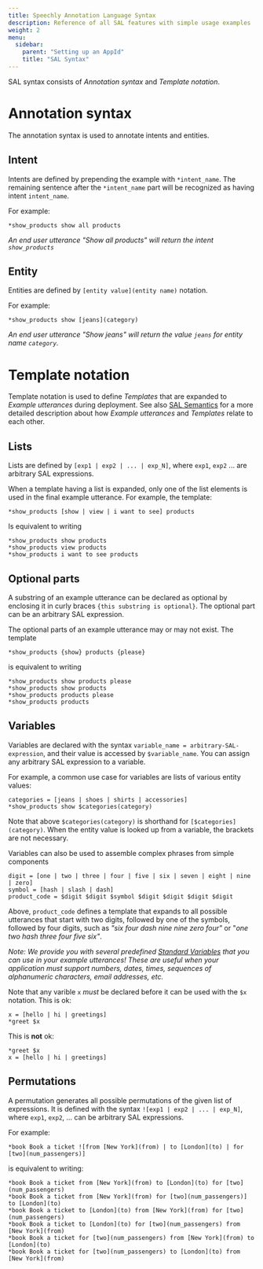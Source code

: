 ```yaml
---
title: Speechly Annotation Language Syntax
description: Reference of all SAL features with simple usage examples
weight: 2
menu:
  sidebar:
    parent: "Setting up an AppId"
    title: "SAL Syntax"
---
```

SAL syntax consists of *Annotation syntax* and *Template notation*.

# Annotation syntax
The annotation syntax is used to annotate intents and entities.

## Intent

Intents are defined by prepending the example with `*intent_name`. The remaining sentence after the `*intent_name` part will be recognized as having intent `intent_name`.

For example:

```
*show_products show all products
```

*An end user utterance "Show all products" will return the intent `show_products`*


## Entity

Entities are defined by `[entity value](entity name)` notation.

For example:

```
*show_products show [jeans](category)
```
*An end user utterance "Show jeans" will return the value `jeans` for entity name `category`.*

# Template notation
Template notation is used to define *Templates* that are expanded to *Example utterances* during deployment. See also [SAL Semantics](/slu-examples/semantics) for a more detailed description about how *Example utterances* and *Templates* relate to each other.

## Lists

Lists are defined by `[exp1 | exp2 | ... | exp_N]`, where `exp1`, `exp2` ... are arbitrary SAL expressions.

When a template having a list is expanded, only one of the list elements is used in the final example utterance. For example, the template:

```
*show_products [show | view | i want to see] products
```
Is equivalent to writing
```
*show_products show products
*show_products view products
*show_products i want to see products
```

## Optional parts
A substring of an example utterance can be declared as optional by enclosing it in curly braces `{this substring is optional}`. The optional part can be an arbitrary SAL expression.

The optional parts of an example utterance may or may not exist. The template
```
*show_products {show} products {please}
```
is equivalent to writing
```
*show_products show products please
*show_products show products
*show_products products please
*show_products products
```

## Variables

Variables are declared with the syntax `variable_name = arbitrary-SAL-expression`, and their value is accessed by `$variable_name`. You can assign any arbitrary SAL expression to a variable.

For example, a common use case for variables are lists of various entity values:
```
categories = [jeans | shoes | shirts | accessories]
*show_products show $categories(category)
```
Note that above `$categories(category)` is shorthand for `[$categories](category)`. When the entity value is looked up from a variable, the brackets are not necessary.

Variables can also be used to assemble complex phrases from simple components
```
digit = [one | two | three | four | five | six | seven | eight | nine | zero]
symbol = [hash | slash | dash]
product_code = $digit $digit $symbol $digit $digit $digit $digit
```
Above, `product_code` defines a template that expands to all possible utterances that start with two digits, followed by one of the symbols, followed by four digits, such as *"six four dash nine nine zero four"* or "*one two hash three four five six"*.

*Note: We provide you with several predefined [Standard Variables](/slu-examples/standard-variables/) that you can use in your example utterances! These are useful when your application must support numbers, dates, times, sequences of alphanumeric characters, email addresses, etc.*

Note that any varible `x` *must* be declared before it can be used with the `$x` notation. This is ok:
```
x = [hello | hi | greetings]
*greet $x
```
This is **not** ok:
```
*greet $x
x = [hello | hi | greetings]
```

## Permutations

A permutation generates all possible permutations of the given list of expressions. It is defined with the syntax `![exp1 | exp2 | ... | exp_N]`, where `exp1`, `exp2`, ... can be arbitrary SAL expressions.

For example:
```
*book Book a ticket ![from [New York](from) | to [London](to) | for [two](num_passengers)]
```
is equivalent to writing:
```
*book Book a ticket from [New York](from) to [London](to) for [two](num_passengers)
*book Book a ticket from [New York](from) for [two](num_passengers)] to [London](to)
*book Book a ticket to [London](to) from [New York](from) for [two](num_passengers)
*book Book a ticket to [London](to) for [two](num_passengers) from [New York](from)
*book Book a ticket for [two](num_passengers) from [New York](from) to [London](to)
*book Book a ticket for [two](num_passengers) to [London](to) from [New York](from)
```
